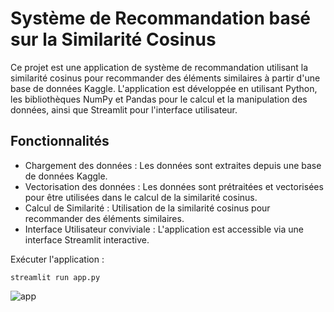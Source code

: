 # Système de Recommandation basé sur la Similarité Cosinus

Ce projet est une application de système de recommandation utilisant la similarité cosinus pour recommander des éléments similaires à partir d'une base de données Kaggle. L'application est développée en utilisant Python, les bibliothèques NumPy et Pandas pour le calcul et la manipulation des données, ainsi que Streamlit pour l'interface utilisateur.

## Fonctionnalités

- Chargement des données : Les données sont extraites depuis une base de données Kaggle.
- Vectorisation des données : Les données sont prétraitées et vectorisées pour être utilisées dans le calcul de la similarité cosinus.
- Calcul de Similarité : Utilisation de la similarité cosinus pour recommander des éléments similaires.
- Interface Utilisateur conviviale : L'application est accessible via une interface Streamlit interactive.

Exécuter l'application :
```
streamlit run app.py

```

![app](https://github.com/assielking/recommender_system/assets/145512245/428fc775-8cf3-4fdb-a57f-2c41434c0cbd)
